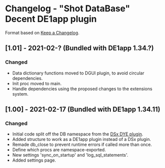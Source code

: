 # Changelog - "Shot DataBase" Decent DE1app plugin

Format based on [Keep a Changelog](https://keepachangelog.com/en/1.0.0/).

## [1.01] - 2021-02-? (Bundled with DE1app 1.34.?)

### Changed
- Data dictionary functions moved to DGUI plugin, to avoid circular dependencies.
- Init proc moved to main.
- Handle dependencies using the proposed changes to the extensions system.

## [1.00] - 2021-02-17 (Bundled with DE1app 1.34.11)

### Changed
- Initial code split off the DB namespace from the [DSx DYE plugin](https://github.com/ebengoechea/dye_de1app_dsx_plugin/blob/main/changelog.md).
- Added structure to work as a DE1app plugin instead of a DSx plugin.
- Remade db_close to prevent runtime errors if called more than once.
- Define which procs are namespace-exported.
- New settings 'sync_on_startup' and 'log_sql_statements'.
- Added settings page.